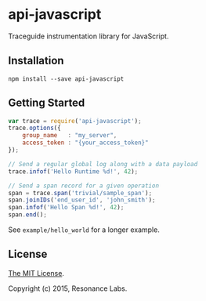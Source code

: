 # api-javascript

Traceguide instrumentation library for JavaScript.

## Installation

```
npm install --save api-javascript
```

## Getting Started

```javascript
var trace = require('api-javascript');
trace.options({
    group_name   : "my_server",
    access_token : "{your_access_token}"
});

// Send a regular global log along with a data payload
trace.infof('Hello Runtime %d!', 42);

// Send a span record for a given operation
span = trace.span('trivial/sample_span');
span.joinIDs('end_user_id', 'john_smith');
span.infof('Hello Span %d!', 42);
span.end();
```

See `example/hello_world` for a longer example.

## License

[The MIT License](LICENSE).

Copyright (c) 2015, Resonance Labs.
